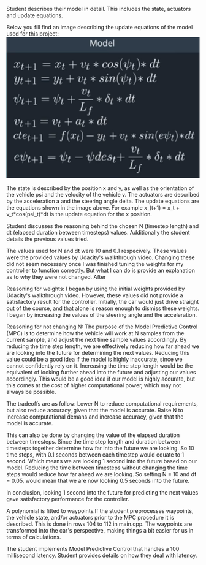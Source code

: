 Student describes their model in detail. This includes the state, actuators and update equations.

Below you fill find an image describing the update equations of the model used for this project:
![alt text](https://github.com/R-EM/CarND-MPC-Project/blob/master/MPC_model.png)

The state is described by the position x and y, as well as the orientation of the vehicle psi and the velocity of the vehicle v.
The actuators are described by the acceleration a and the steering angle delta.
The update equations are the equations shown in the image above. For example x_(t+1) = x_t + v_t*cos(psi_t)*dt is the update equation for the x position.



Student discusses the reasoning behind the chosen N (timestep length) and dt (elapsed duration between timesteps) values. Additionally the student details the previous values tried.

The values used for N and dt were 10 and 0.1 respecively. These values were the provided values by Udacity's walkthrough video. Changing these did not seem necessary once I was finished tuning the weights for my controller to function correctly. But what I can do is provide an explanation as to why they were not changed. After 

Reasoning for weights:
I began by using the initial weights provided by Udacity's walkthrough video. However, these values did not provide a satisfactory result for the controller. Initially, the car would just drive straight out of the course, and that alone is reason enough to dismiss these weights. I began by increasing the values of the steering angle and the acceleration. 

Reasoning for not changing N:
The purpose of the Model Predictive Control (MPC) is to determine how the vehicle will work at N samples from the current sample, and adjust the next time sample values accordingly. By reducing the time step length, we are effectively reducing how far ahead we are looking into the future for determining the next values. Reducing this value could be a good idea if the model is highly inaccurate, since we cannot confidently rely on it. Increasing the time step length would be the equivalent of looking further ahead into the future and adjusting our values accordingly. This would be a good idea if our model is highly accurate, but this comes at the cost of higher computational power, which may not always be possible. 

The tradeoffs are as follow:
  Lower N to reduce computational requirements, but also reduce accuracy, given that the model is accurate.
  Raise N to increase computational demans and increase accuracy, given that the model is accurate.

This can also be done by changing the value of the elapsed duration between timesteps. Since the time step length and duration between timesteps together determine how far into the future we are looking. So 10 time steps, with 0.1 seconds between each timestep would equate to 1 second. Which means we are looking 1 second into the future based on our model. Reducing the time between timesteps without changing the time steps would reduce how far ahead we are looking. So setting N = 10 and dt = 0.05, would mean that we are now looking 0.5 seconds into the future.

In conclusion, looking 1 second into the future for predicting the next values gave satisfactory performance for the controller.



A polynomial is fitted to waypoints.If the student preprocesses waypoints, the vehicle state, and/or actuators prior to the MPC procedure it is described.
This is done in rows 104 to 112 in main.cpp. The waypoints are transformed into the car's perspective, making things a bit easier for us in terms of calculations.




The student implements Model Predictive Control that handles a 100 millisecond latency. Student provides details on how they deal with latency.

